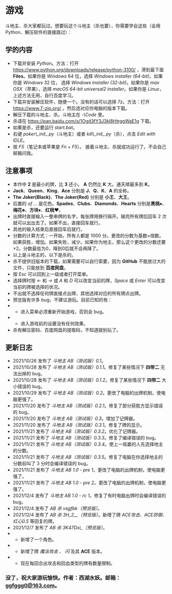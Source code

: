 # 游戏
斗地主、杀大家都玩过。想要玩这个斗地主（杀也要），你需要学会这些（会用Python、解压软件的直接跳过）：
## 学的内容
+ 下载并安装 *Python*。方法：打开 https://www.python.org/downloads/release/python-3100/ ，滑到最下面 **Files**。如果你是 *Windows* 64 位，选择 *Windows installer (64-bit)*。如果你是 *Windows* 32 位， 选择 *Windows installer (32-bit)*。如果你是 *max OSX*（苹果），选择 *macOS 64-bit universal2 installer*。如果你是 *Linux*，上述方法无用，自行百度学习。 
+ 下载并安装解压软件，随便一个。没有的话可以选择 *7z*。方法：打开 https://www.7-zip.org/ 。然后选对应你电脑的版本下载。
+ 解压下载的斗地主、杀。斗地主在 *-\Code* 里。
+ 杀请在 https://pan.baidu.com/s/1Ogd3fY3J3kI8HtrggWaE1g 下载。
+ 如果是杀，还要运行 *start.bat*。
+ 右键 *poker\\\__init__.py*（斗地主）或者 *kill\\\__init__.py*（杀），点击 *Edit with IDLE*。
+ 按 *F5*（笔记本或苹果是 *Fn* + *F5*）。
接着斗地主、杀就成功运行了。不会自己邮箱问我。
## 注意事项
+ 本作中 **2** 是最小的牌，比 **3** 还小。 **A** 仍然比 **K** 大。通天顺最多到 **K**。
+ **Jack**、**Queen**、**King**、**Ace** 分别是 **J**、**Q**、**K**、**A** 的全称。
+ **The Joker(Black)**、**The Joker(Red)** 分别是 **小王**、**大王**。
+ 后置的 *of ...* 是花色。**Spades**、**Clubs**、**Diamonds**、**Hearts** 分别是**黑桃♠**、**梅花♣**、**方块♦**、**红桃♥**。
+ 出牌时直接输入一整串牌的名字，每张牌用换行隔开。输完所有牌后回车 2 次就可以出出去了。如果不出，直接回车就行。
+ 其他的输入结束后直接回车后就行。
+ 分数的计算方式：一开始，所有人都是 1000 分。更改的分数为基数×倍数。如果获胜，增加。如果失败，减少。如果你为地主，那么这个更改的分数还要×2。分数最低为0，降到0后就不会再降了。
+ 以上是斗地主的，以下是杀的。
+ 杀不提供旧版本的下载，如果需要可以自行索要，因为 **GitHub** 不能放过大的文件，只能放到 **百度网盘**。
+ 按 *Esc* 可以回到上一级或者打开菜单。
+ 选择牌时按 *←* 和 *→* 或 *A* 和 *D* 可以改变当前的牌，*Space* 或 *Enter* 可以改变当前的牌被选择的状况。
+ 不出就不选择任何牌直接点出牌，其他选择对应的所有牌点出牌。
+ 预览版有许多 bug，不建议游玩。目前已知的有：
+ + 进入菜单必须重新开始游戏，否则会 bug。
+ + 进入游戏前的设置没有任何效果。
+ 杀有解压密码、百度网盘的提取码，不知道就别玩了。
## 更新日志
+ 2021/10/26 发布了 *斗地主 AB（测试版）0.1*。
+ 2021/10/28 发布了 *斗地主 AB（测试版）0.1.1*。修复了某些情况下 **四带二** 无法出掉的 bug。
+ 2021/10/28 发布了 *斗地主 AB（测试版）0.1.2*。修复了某些情况下 **四带二** 大小错误的 bug。
+ 2021/10/29 发布了 *斗地主 AB（测试版）0.2*。更改了电脑的出牌机制，使电脑更强了。
+ 2021/11/20 发布了 *斗地主 AB（测试版）0.2.1*。修复了部分获胜方显示错误的 bug。
+ 2021/11/20 发布了 *斗地主 AB（测试版）0.3*。增加了记牌器。
+ 2021/11/20 发布了 *斗地主 AB（测试版）0.3.1*。修复了牌的显示。
+ 2021/11/21 发布了 *斗地主 AB（测试版）0.3.2*。优化了记牌器。
+ 2021/11/21 发布了 *斗地主 AB（测试版）0.3.3*。修复了编译错误的 bug。
+ 2021/11/21 发布了 *斗地主 AB（测试版）0.3.4*。使上一局赢的人先选择地主的分数。
+ 2021/11/21 发布了 *斗地主 AB（测试版）0.3.5*。修复了电脑在你选择地主的分数前叫了 3 分时会编译错误的 bug。
+ 2021/11/21 发布了 *斗地主 AB 1.0 - pre 1*。更改了电脑的出牌机制，使电脑更强了。
+ 2021/11/21 发布了 *斗地主 AB 1.0 - pre 2*。更改了电脑的出牌机制，使电脑更强了。
+ 2021/12/4 发布了 *斗地主 AB 1.0 - rc 1*。修复了有时电脑出牌时会编译错误的 bug。
+ 2021/12/4 发布了 *AB 杀 vsgfbk（预览版）*。
+ 2021/12/4 发布了 *AB 杀 3H_2__（预览版）*。新增了牌 *ACE攻击*、*ACE防御*、*红心0.5* 等回复的牌。
+ 2021/12/7 发布了 *AB 杀 3K47Dxi_（预览版）*。
+ + 新增了一个角色。
+ + 新增了牌 *魔法攻击* 、 *闪* 及其 **ACE** 版本。
+ + 现在每回合出攻击和回血类型的牌有数量限制。
### 没了，祝大家游玩愉快。作者：西湖水妖。邮箱：ggfggg0@163.com。
